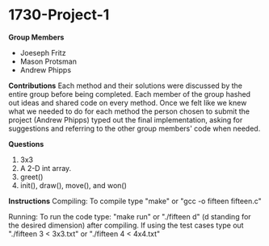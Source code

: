 # 1730-Project-1
**Group Members**
- Joeseph Fritz
- Mason Protsman
- Andrew Phipps

**Contributions**
Each method and their solutions were discussed by the entire group before being completed. Each member of the group hashed out ideas and shared code on every method. Once we felt like we knew what we needed to do for each method the person chosen to submit the project (Andrew Phipps) typed out the final implementation, asking for suggestions and referring to the other group members' code when needed.

**Questions**
1. 3x3
2. A 2-D int array.
3. greet()
4. init(), draw(), move(), and won() 

**Instructions**
Compiling: To compile type "make" or "gcc -o fifteen fifteen.c"

Running: To run the code type: "make run" or "./fifteen d" (d standing for the desired dimension) after compiling. If using the test cases type out "./fifteen 3 < 3x3.txt" or "./fifteen 4 < 4x4.txt"
